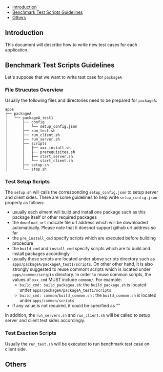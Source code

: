 * [Introduction](#1)
* [Benchmark Test Scripts Guidelines](#2)
* [Others](#3)

## <a name="1">Introduction</a>
This document will describe how to write new test cases for each application.

## <a name="2">Benchmark Test Scripts Guidelines</a>
Let's suppose that we want to write test case for `packageA`

### File Strucutes Overview ###
Usually the following files and directories need to be prepared for `packageA`:
```
apps
├── packageA
│   └── packageA_test1
│       ├── config
│       │   └── setup_config.json
│       ├── run_test.sh
│       ├── run_client.sh
│       ├── run_server.sh
│       ├── scripts
│       │   ├── xxx_install.sh
│       │   ├── prerequisites.sh
│       │   ├── start_server.sh
│       │   └── start_client.sh
│       ├── setup.sh
│       └── stop.sh

```
### Test Setup Scripts
The `setup.sh` will calls the corresponding `setup_config.json` to setup server and client sides.
There are some guidelines to help write `setup_config.json` properly as follows:
  - usually each elment will build and install one package such as this package itself or other required packages
  - the `download_url` indicate file url address which will be downloaded automatically. Please note that it doesnot support github url address so far
  - the `pre_install_cmd` specify scripts which are executed before building procedure
  - the `build_cmd` and `install_cmd` specify scripts which are to build and install packages accordingly
  - usually these scripts are located under above scripts directory such as `apps/packageA/packageA_test1/scripts`. On other other hand, it is also strongly suggested to reuse commont scripts which is located under `apps/common/scripts` directory. In order to reuse common scripts, the values of `xxx_cmd` MUST include `common/`. For example:
    - `build_cmd: build_packagea.sh`: the `build_package.sh` is located under `apps/packageA/packageA_test1/scripts`
    - `build_cmd: common/build_common.sh` : the `build_common.sh` is located under `apps/common/scripts`
  - if any value is not required, it could be specified as ""

In addition, the `run_servers.sh` and `run_client.sh` will be called to setup server and client test sides accordingly. 

### Test Exection Scripts
Usually the `run_test.sh` will be executed to run benchmark test case on client side. 

## <a name="3">Others</a>
